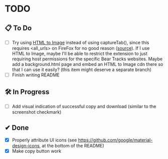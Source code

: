 # TODO

## 📋 To Do
- [ ] Try using [HTML to Image](https://www.npmjs.com/package/html-to-image) instead of using captureTab(),
since this requires <all_urls> on FireFox for no good reason ([source](https://developer.mozilla.org/en-US/docs/Mozilla/Add-ons/WebExtensions/API/tabs/captureTab)). If I use HTML to Image, maybe I'll
be able to restrict the extension to just requiring host permissions for the specific Bear Tracks websites. Maybe add a background.html page and embed an HTML to Image cdn there so that I can use it easily? (this item might deserve a separate branch)
- [ ] Finish writing README

## 🛠 In Progress
- [ ] Add visual indication of successful copy and download (similar to the screenshot checkmark)

## ✔ Done
- [x] Properly attribute UI icons (see https://github.com/google/material-design-icons, at the bottom of the README)
- [x] Make copy button work